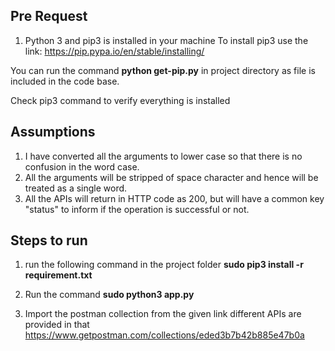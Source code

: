 ## Pre Request
1. Python 3 and pip3 is installed in your machine
To install pip3 use the link: https://pip.pypa.io/en/stable/installing/

You can run the command  **python get-pip.py** in project directory as file is included in the code base. 

Check pip3 command to verify everything is installed


## Assumptions

1. I have converted all the arguments to lower case so that there is no confusion in the word case.
2. All the arguments will be stripped of space character and hence will be treated as a single word.
3. All the APIs will return in HTTP code as 200, but will have a common key "status" to inform if the operation is successful or not.



## Steps to run
1. run the following command in the project folder
  **sudo pip3 install -r requirement.txt**
 
2. Run the command **sudo python3 app.py**

3. Import the postman collection from the given link different APIs are provided in that
    https://www.getpostman.com/collections/eded3b7b42b885e47b0a
    
    
   


